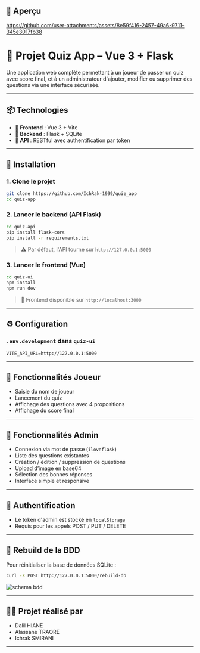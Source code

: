 ## 📸 Aperçu



https://github.com/user-attachments/assets/8e59f416-2457-49a6-9711-345e3017fb38



# 🎯 Projet Quiz App – Vue 3 + Flask

Une application web complète permettant à un joueur de passer un quiz avec score final, et à un administrateur d'ajouter, modifier ou supprimer des questions via une interface sécurisée.

---

## 📦 Technologies

- 🎨 **Frontend** : Vue 3 + Vite
- 🧠 **Backend** : Flask + SQLite
- 📡 **API** : RESTful avec authentification par token

---

## 🚀 Installation

### 1. Clone le projet

```bash
git clone https://github.com/IchRak-1999/quiz_app
cd quiz-app
```

### 2. Lancer le backend (API Flask)

```bash
cd quiz-api
pip install flask-cors
pip install -r requirements.txt
```

> ⚠️ Par défaut, l'API tourne sur `http://127.0.0.1:5000`

### 3. Lancer le frontend (Vue)

```bash
cd quiz-ui
npm install
npm run dev
```

> 🔗 Frontend disponible sur `http://localhost:3000`

---

## ⚙️ Configuration

### `.env.development` dans `quiz-ui`

```env
VITE_API_URL=http://127.0.0.1:5000
```

---

## 👤 Fonctionnalités Joueur

- Saisie du nom de joueur
- Lancement du quiz
- Affichage des questions avec 4 propositions
- Affichage du score final

---

## 🔐 Fonctionnalités Admin

- Connexion via mot de passe (`iloveflask`)
- Liste des questions existantes
- Création / édition / suppression de questions
- Upload d’image en base64
- Sélection des bonnes réponses
- Interface simple et responsive

---

## 🔏 Authentification

- Le token d'admin est stocké en `localStorage`
- Requis pour les appels POST / PUT / DELETE

---

## 🧪 Rebuild de la BDD

Pour réinitialiser la base de données SQLite :

```bash
curl -X POST http://127.0.0.1:5000/rebuild-db
```

![schema bdd](https://github.com/user-attachments/assets/f71dea77-80d6-45ef-a990-f33641acf190)


---

## 👨‍🏫 Projet réalisé par

- Dalil HIANE
- Alassane TRAORE
- Ichrak SMIRANI

---
